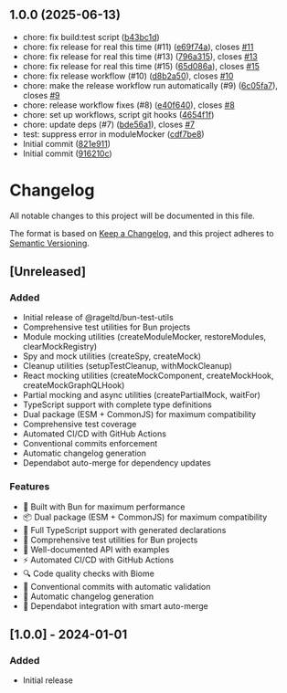 ## 1.0.0 (2025-06-13)

* chore: fix build:test script ([b43bc1d](https://github.com/rageltd/bun-test-utils/commit/b43bc1d))
* chore: fix release for real this time (#11) ([e69f74a](https://github.com/rageltd/bun-test-utils/commit/e69f74a)), closes [#11](https://github.com/rageltd/bun-test-utils/issues/11)
* chore: fix release for real this time (#13) ([796a315](https://github.com/rageltd/bun-test-utils/commit/796a315)), closes [#13](https://github.com/rageltd/bun-test-utils/issues/13)
* chore: fix release for real this time (#15) ([65d086a](https://github.com/rageltd/bun-test-utils/commit/65d086a)), closes [#15](https://github.com/rageltd/bun-test-utils/issues/15)
* chore: fix release workflow (#10) ([d8b2a50](https://github.com/rageltd/bun-test-utils/commit/d8b2a50)), closes [#10](https://github.com/rageltd/bun-test-utils/issues/10)
* chore: make the release workflow run automatically (#9) ([6c05fa7](https://github.com/rageltd/bun-test-utils/commit/6c05fa7)), closes [#9](https://github.com/rageltd/bun-test-utils/issues/9)
* chore: release workflow fixes (#8) ([e40f640](https://github.com/rageltd/bun-test-utils/commit/e40f640)), closes [#8](https://github.com/rageltd/bun-test-utils/issues/8)
* chore: set up workflows, script git hooks ([4654f1f](https://github.com/rageltd/bun-test-utils/commit/4654f1f))
* chore: update deps (#7) ([bde56a1](https://github.com/rageltd/bun-test-utils/commit/bde56a1)), closes [#7](https://github.com/rageltd/bun-test-utils/issues/7)
* test: suppress error in moduleMocker ([cdf7be8](https://github.com/rageltd/bun-test-utils/commit/cdf7be8))
* Initial commit ([821e911](https://github.com/rageltd/bun-test-utils/commit/821e911))
* Initial commit ([916210c](https://github.com/rageltd/bun-test-utils/commit/916210c))



# Changelog

All notable changes to this project will be documented in this file.

The format is based on [Keep a Changelog](https://keepachangelog.com/en/1.0.0/),
and this project adheres to [Semantic Versioning](https://semver.org/spec/v2.0.0.html).

## [Unreleased]

### Added
- Initial release of @rageltd/bun-test-utils
- Comprehensive test utilities for Bun projects
- Module mocking utilities (createModuleMocker, restoreModules, clearMockRegistry)
- Spy and mock utilities (createSpy, createMock)
- Cleanup utilities (setupTestCleanup, withMockCleanup)
- React mocking utilities (createMockComponent, createMockHook, createMockGraphQLHook)
- Partial mocking and async utilities (createPartialMock, waitFor)
- TypeScript support with complete type definitions
- Dual package (ESM + CommonJS) for maximum compatibility
- Comprehensive test coverage
- Automated CI/CD with GitHub Actions
- Conventional commits enforcement
- Automatic changelog generation
- Dependabot auto-merge for dependency updates

### Features
- 🚀 Built with Bun for maximum performance
- 📦 Dual package (ESM + CommonJS) for maximum compatibility
- 🔧 Full TypeScript support with generated declarations
- 🧪 Comprehensive test utilities for Bun projects
- 📖 Well-documented API with examples
- ⚡ Automated CI/CD with GitHub Actions
- 🔍 Code quality checks with Biome
- 🤖 Conventional commits with automatic validation
- 📝 Automatic changelog generation
- 🔄 Dependabot integration with smart auto-merge

## [1.0.0] - 2024-01-01

### Added
- Initial release 
